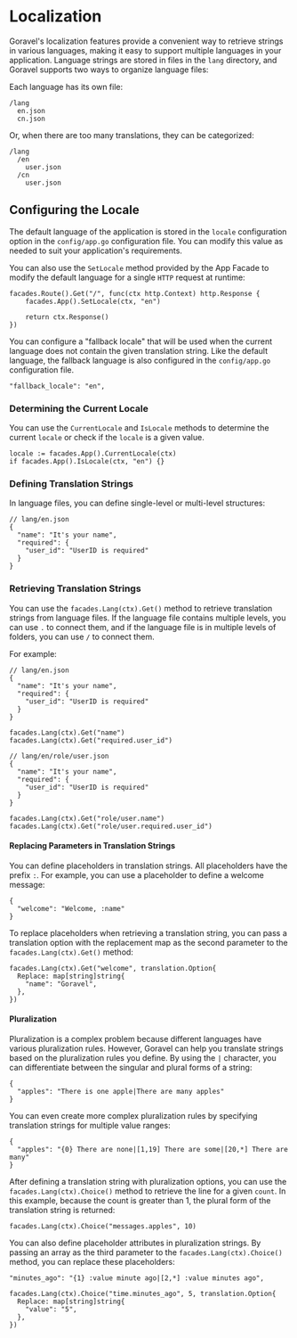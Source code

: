# Localization

Goravel's localization features provide a convenient way to retrieve strings in various languages, making it easy to
support multiple languages in your application. Language strings are stored in files in the `lang` directory, and
Goravel supports two ways to organize language files:

Each language has its own file:

```
/lang
  en.json
  cn.json
```

Or, when there are too many translations, they can be categorized:

```
/lang
  /en
    user.json
  /cn
    user.json
```

## Configuring the Locale

The default language of the application is stored in the `locale` configuration option in the `config/app.go`
configuration file. You can modify this value as needed to suit your application's requirements.

You can also use the `SetLocale` method provided by the App Facade to modify the default language for a single `HTTP`
request at runtime:

```
facades.Route().Get("/", func(ctx http.Context) http.Response {
    facades.App().SetLocale(ctx, "en")

    return ctx.Response()
})
```

You can configure a "fallback locale" that will be used when the current language does not contain the given translation
string. Like the default language, the fallback language is also configured in the `config/app.go` configuration file.

```
"fallback_locale": "en",
```

### Determining the Current Locale

You can use the `CurrentLocale` and `IsLocale` methods to determine the current `locale` or check if the `locale` is a
given value.

```
locale := facades.App().CurrentLocale(ctx)
if facades.App().IsLocale(ctx, "en") {}
```

### Defining Translation Strings

In language files, you can define single-level or multi-level structures:

```
// lang/en.json
{
  "name": "It's your name",
  "required": {
    "user_id": "UserID is required"
  }
}
```

### Retrieving Translation Strings

You can use the `facades.Lang(ctx).Get()` method to retrieve translation strings from language files. If the language
file contains multiple levels, you can use `.` to connect them, and if the language file is in multiple levels of
folders, you can use `/` to connect them.

For example:

```
// lang/en.json
{
  "name": "It's your name",
  "required": {
    "user_id": "UserID is required"
  }
}

facades.Lang(ctx).Get("name")
facades.Lang(ctx).Get("required.user_id")

// lang/en/role/user.json
{
  "name": "It's your name",
  "required": {
    "user_id": "UserID is required"
  }
}

facades.Lang(ctx).Get("role/user.name")
facades.Lang(ctx).Get("role/user.required.user_id")
```

#### Replacing Parameters in Translation Strings

You can define placeholders in translation strings. All placeholders have the prefix `:`. For example, you can use a
placeholder to define a welcome message:

```
{
  "welcome": "Welcome, :name"
}
```

To replace placeholders when retrieving a translation string, you can pass a translation option with the replacement map
as the second parameter to the `facades.Lang(ctx).Get()` method:

```
facades.Lang(ctx).Get("welcome", translation.Option{
  Replace: map[string]string{
    "name": "Goravel",
  },
})
```

#### Pluralization

Pluralization is a complex problem because different languages have various pluralization rules. However, Goravel can
help you translate strings based on the pluralization rules you define. By using the `|` character, you can
differentiate between the singular and plural forms of a string:

```
{
  "apples": "There is one apple|There are many apples"
}
```

You can even create more complex pluralization rules by specifying translation strings for multiple value ranges:

```
{
  "apples": "{0} There are none|[1,19] There are some|[20,*] There are many"
}
```

After defining a translation string with pluralization options, you can use the `facades.Lang(ctx).Choice()` method to
retrieve the line for a given `count`. In this example, because the count is greater than 1, the plural form of the
translation string is returned:

```
facades.Lang(ctx).Choice("messages.apples", 10)
```

You can also define placeholder attributes in pluralization strings. By passing an array as the third parameter to the
`facades.Lang(ctx).Choice()` method, you can replace these placeholders:

```
"minutes_ago": "{1} :value minute ago|[2,*] :value minutes ago",

facades.Lang(ctx).Choice("time.minutes_ago", 5, translation.Option{
  Replace: map[string]string{
    "value": "5",
  },
})
```
